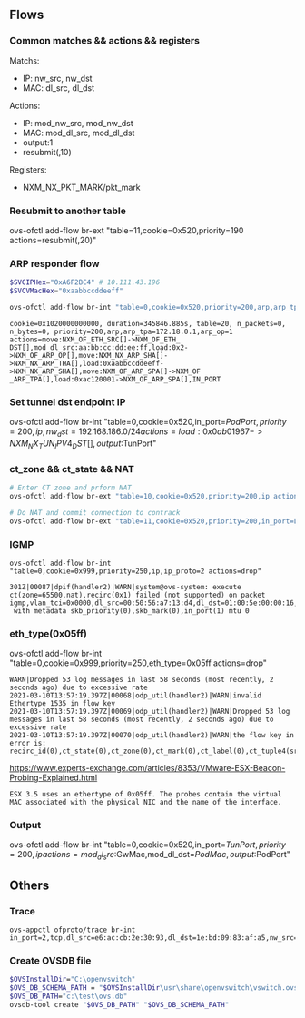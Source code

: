 

## Flows

### Common matches && actions && registers

Matchs:
- IP: nw_src, nw_dst
- MAC: dl_src, dl_dst

Actions:
- IP: mod_nw_src, mod_nw_dst
- MAC: mod_dl_src, mod_dl_dst
- output:1
- resubmit(,10)

Registers:
- NXM_NX_PKT_MARK/pkt_mark

### Resubmit to another table

ovs-ofctl add-flow br-ext "table=11,cookie=0x520,priority=190 actions=resubmit(,20)"

### ARP responder flow

``` powershell
$SVCIPHex="0xA6F2BC4" # 10.111.43.196
$SVCVMacHex="0xaabbccddeeff"

ovs-ofctl add-flow br-int "table=0,cookie=0x520,priority=200,arp,arp_tpa=$SVCIP,arp_op=1 actions=move:NXM_OF_ETH_SRC[]->NXM_OF_ETH_DST[],mod_dl_src:aa:bb:cc:dd:ee:ff,load:0x2->NXM_OF_ARP_OP[],move:NXM_NX_ARP_SHA[]->NXM_NX_ARP_THA[],load:$SVCVMacHex->NXM_NX_ARP_SHA[],move:NXM_OF_ARP_SPA[]->NXM_OF_ARP_TPA[],load:$SVCIPHex->NXM_OF_ARP_SPA[],IN_PORT"
```

```
cookie=0x1020000000000, duration=345846.885s, table=20, n_packets=0, n_bytes=0, priority=200,arp,arp_tpa=172.18.0.1,arp_op=1 actions=move:NXM_OF_ETH_SRC[]->NXM_OF_ETH_
DST[],mod_dl_src:aa:bb:cc:dd:ee:ff,load:0x2->NXM_OF_ARP_OP[],move:NXM_NX_ARP_SHA[]->NXM_NX_ARP_THA[],load:0xaabbccddeeff->NXM_NX_ARP_SHA[],move:NXM_OF_ARP_SPA[]->NXM_OF
_ARP_TPA[],load:0xac120001->NXM_OF_ARP_SPA[],IN_PORT
```

### Set tunnel dst endpoint IP

ovs-ofctl add-flow br-int "table=0,cookie=0x520,in_port=$PodPort,priority=200,ip,nw_dst=192.168.186.0/24 actions=load:0x0ab01967->NXM_NX_TUN_IPV4_DST[],output:$TunPort"

### ct_zone && ct_state && NAT

``` powershell
# Enter CT zone and prform NAT
ovs-ofctl add-flow br-ext "table=10,cookie=0x520,priority=200,ip actions=ct(table=11,zone=65520,nat)"

# Do NAT and commit connection to contrack
ovs-ofctl add-flow br-ext "table=11,cookie=0x520,priority=200,in_port=LOCAL,ip,nw_src=192.168.187.0/24,ct_state=+new+trk actions=ct(commit,table=20,zone=65520,nat(src=$NodeIP))"
```

### IGMP

```
ovs-ofctl add-flow br-int "table=0,cookie=0x999,priority=250,ip,ip_proto=2 actions=drop"
```


```
301Z|00087|dpif(handler2)|WARN|system@ovs-system: execute ct(zone=65500,nat),recirc(0x1) failed (not supported) on packet igmp,vlan_tci=0x0000,dl_src=00:50:56:a7:13:d4,dl_dst=01:00:5e:00:00:16,nw_src=10.176.26.32,nw_dst=224.0.0.22,nw_tos=0,nw_ecn=0,nw_ttl=1,igmp_type=34,igmp_code=0
 with metadata skb_priority(0),skb_mark(0),in_port(1) mtu 0
```

### eth_type(0x05ff)
ovs-ofctl add-flow br-int "table=0,cookie=0x999,priority=250,eth_type=0x05ff actions=drop"



```
WARN|Dropped 53 log messages in last 58 seconds (most recently, 2 seconds ago) due to excessive rate
2021-03-10T13:57:19.397Z|00068|odp_util(handler2)|WARN|invalid Ethertype 1535 in flow key
2021-03-10T13:57:19.397Z|00069|odp_util(handler2)|WARN|Dropped 53 log messages in last 58 seconds (most recently, 2 seconds ago) due to excessive rate
2021-03-10T13:57:19.397Z|00070|odp_util(handler2)|WARN|the flow key in error is: recirc_id(0),ct_state(0),ct_zone(0),ct_mark(0),ct_label(0),ct_tuple4(src=0.0.0.0,dst=0.0.0.0,proto=0,tp_src=0,tp_dst=0),eth(src=68:4f:64:15:5b:9a,dst=01:00:0c:cc:cc:cd),in_port(1),eth_type(0x05ff)
```

<https://www.experts-exchange.com/articles/8353/VMware-ESX-Beacon-Probing-Explained.html>
```
ESX 3.5 uses an ethertype of 0x05ff. The probes contain the virtual MAC associated with the physical NIC and the name of the interface.
```

### Output

ovs-ofctl add-flow br-int "table=0,cookie=0x520,in_port=$TunPort,priority=200,ip actions=mod_dl_src:$GwMac,mod_dl_dst=$PodMac,output:$PodPort"

## Others

### Trace

```
ovs-appctl ofproto/trace br-int  in_port=2,tcp,dl_src=e6:ac:cb:2e:30:93,dl_dst=1e:bd:09:83:af:a5,nw_src=10.244.1.1,nw_dst=10.244.1.8,tcp_dst=80,nw_ttl=255
```

### Create OVSDB file

``` bash
$OVSInstallDir="C:\openvswitch"
$OVS_DB_SCHEMA_PATH = "$OVSInstallDir\usr\share\openvswitch\vswitch.ovsschema"
$OVS_DB_PATH="c:\test\ovs.db"
ovsdb-tool create "$OVS_DB_PATH" "$OVS_DB_SCHEMA_PATH"
```


